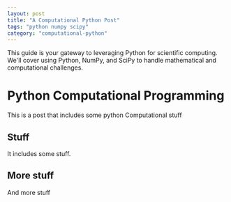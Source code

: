```yaml
---
layout: post
title: "A Computational Python Post"
tags: "python numpy scipy"
category: "computational-python"
---
```


This guide is your gateway to leveraging Python for scientific computing. We'll cover using Python, NumPy, and SciPy to handle mathematical and computational challenges.

# Python Computational Programming

This is a post that includes some python Computational stuff

## Stuff

It includes some stuff.

## More stuff

And more stuff